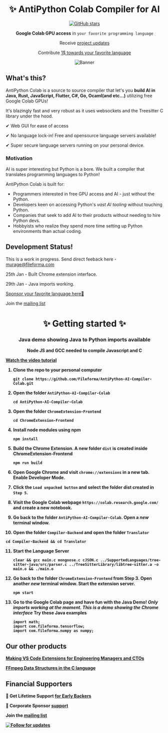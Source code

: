 <div align="center">
<h1>✨ AntiPython Colab Compiler for AI</h1>
  
<a href="https://github.com/Fileforma/AntiPython-AI-Club/" target="_blank" title="GitHub stars">
<img src="https://img.shields.io/github/stars/Fileforma" alt="GitHub stars"/>
</a>

**Google Colab GPU access** in `your favorite programming language`

Receive [project updates](https://antipythonai.substack.com/)

Contribute [1$ towards your favorite language](https://opencollective.com/fileforma)


<img src="https://res.cloudinary.com/dcrelr5e7/image/upload/v1706581854/Virtual_Assistant_Promotion_of_Services_Facebook_Cover_Photo_kxqr4d.png" alt="Banner"/>
</div>

## What's this?
AntiPython Colab is a source to source compiler that let's you **build AI in Java, Rust, JavaScript, Flutter, C#, Go, Ocaml(and etc...)** utilizing free Google Colab GPUs!

It's blazingly fast and very robust as it uses websockets and the Treesitter C library under the hood.

✔ Web GUI for ease of access

✔ No language lock-in! Free and opensource language servers available!

✔ Super secure language servers running on your personal device.


### Motivation
AI is super interesting but Python is a bore. We built a compiler that translates programming languages to Python!

AntiPython Colab is built for:

-   Programmers interested in free GPU access and AI - just without the Python.
-   Developers keen on accessing Python's *vast AI tooling* without touching Python. 
-   Companies that seek to add AI to their products without needing to hire Python devs.
-   Hobbyists who realize they spend more time setting up Python environments than actual coding.

## Development Status!
This is a work in progress. Send direct feeback here - murage@fileforma.com

25th Jan - Built Chrome extension interface.

29th Jan - Java imports working. 

[Sponsor your favorite language here🙏](https://opencollective.com/fileforma)

Join the [mailing list](https://antipythonai.substack.com/)

<div align="center">
<h1>✨ Getting started ✨</h1>
<h3>Java demo showing Java to Python imports available</h3>
<p> <b>Node JS and GCC<b> needed to compile Javascript and C</p>
</div>
  
[Watch the video tutorial](https://youtu.be/mmfHCCA0IHE)

1. Clone the repo to your personal computer
   ```
   git clone https://github.com/Fileforma/AntiPython-AI-Compiler-Colab.git
   ```
2. Open the folder `AntiPython-AI-Compiler-Colab`
   ```
   cd AntiPython-AI-Compiler-Colab
   ```

3. Open the folder `ChromeExtension-Frontend`
   ```
   cd ChromeExtension-Frontend
   ```
4. Install node modules using npm
   ```
   npm install
   ```
5. Build the Chrome Extension. A new folder `dist` is created inside **ChromeExtension-Frontend**
   ```
   npm run build
   ```
6. Open Google Chrome and visit `chrome://extensions` in a new tab. Enable Developer Mode.
7. Click the `Load unpacked button` and select the folder **dist** created in `Step 5`.
8. Visit the Google Colab webpage `https://colab.research.google.com/` and create a new notebook.

9. Go back to the folder `AntiPython-AI-Compiler-Colab`. Open a *new* terminal window.
10. Open the folder `Compiler-Backend` and open the folder `Translator`
   ```
   cd Compiler-Backend && cd Translator
   ```
11. Start the Language Server
    ```
    clear && gcc main.c mongoose.c cJSON.c ../SupportedLanguages/tree-sitter-java/src/parser.c ../TreeSitterLibrary/libtree-sitter.a -o main.o && ./main.o
    ```
13. Go back to the folder `ChromeExtension-Frontend` from Step 3. Open another *new* terminal window. Start the extension server.
    ```
    npm start
    ```
14. Go to the Google Colab page and have fun with the Java Demo!
    *Only imports working at the moment. This is a demo showing the Chrome interface*
    Try these Java examples
    ```
    import math;
    import com.fileforma.tensorflow;
    import com.fileforma.numpy as numpy;
    ```

## Our other products
[Making VS Code Extensions for Engineering Managers and CTOs](https://www.udemy.com/course/vscode-extensions)

[FFmpeg Data Structures in the C language](https://www.udemy.com/course/part-1-video-coding-with-ffmpeg-and-c-in-replit-online-ide)  



## Financial Supporters

🙏 Get Lifetime Support [for Early Backers](https://opencollective.com/fileforma)

🏢 Corporate Sponsor [support](https://opencollective.com/fileforma)

Join the [mailing list](https://antipythonai.substack.com/)


[<img src="https://img.shields.io/twitter/follow/murage_kibicho" alt="Follow for updates"/>](https://twitter.com/murage_kibicho)



